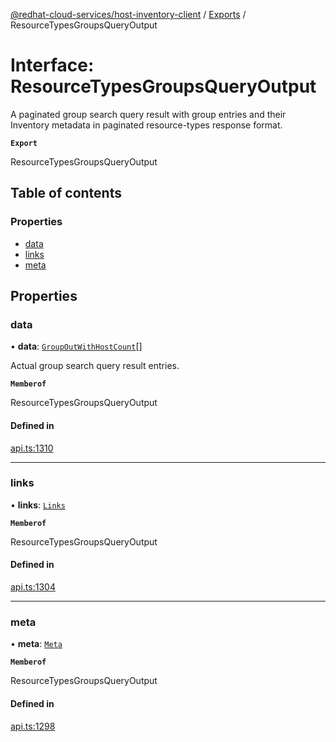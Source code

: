 [@redhat-cloud-services/host-inventory-client](../README.md) / [Exports](../modules.md) / ResourceTypesGroupsQueryOutput

# Interface: ResourceTypesGroupsQueryOutput

A paginated group search query result with group entries and their Inventory metadata in paginated resource-types response format.

**`Export`**

ResourceTypesGroupsQueryOutput

## Table of contents

### Properties

- [data](ResourceTypesGroupsQueryOutput.md#data)
- [links](ResourceTypesGroupsQueryOutput.md#links)
- [meta](ResourceTypesGroupsQueryOutput.md#meta)

## Properties

### data

• **data**: [`GroupOutWithHostCount`](GroupOutWithHostCount.md)[]

Actual group search query result entries.

**`Memberof`**

ResourceTypesGroupsQueryOutput

#### Defined in

[api.ts:1310](https://github.com/RedHatInsights/javascript-clients/blob/main/packages/host-inventory/api.ts#L1310)

___

### links

• **links**: [`Links`](Links.md)

**`Memberof`**

ResourceTypesGroupsQueryOutput

#### Defined in

[api.ts:1304](https://github.com/RedHatInsights/javascript-clients/blob/main/packages/host-inventory/api.ts#L1304)

___

### meta

• **meta**: [`Meta`](Meta.md)

**`Memberof`**

ResourceTypesGroupsQueryOutput

#### Defined in

[api.ts:1298](https://github.com/RedHatInsights/javascript-clients/blob/main/packages/host-inventory/api.ts#L1298)
